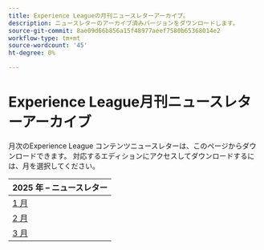 ```yaml
---
title: Experience Leagueの月刊ニュースレターアーカイブ。
description: ニュースレターのアーカイブ済みバージョンをダウンロードします。
source-git-commit: 8ae09d66b856a15f48977aeef7580b65368014e2
workflow-type: tm+mt
source-wordcount: '45'
ht-degree: 0%

---
```


# Experience League月刊ニュースレターアーカイブ

月次のExperience League コンテンツニュースレターは、このページからダウンロードできます。 対応するエディションにアクセスしてダウンロードするには、月を選択してください。

| 2025 年 – ニュースレター |
|------------|
| [1 月 ](assets/Jan-Newsletter.pdf) |
| [2 月 ](assets/Feb-Newsletter.pdf) |
| [3 月 ](assets/March-Newsletter.pdf) |
